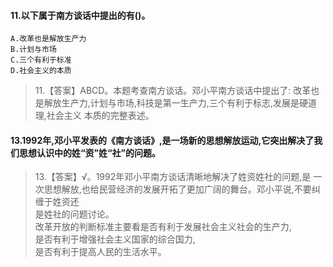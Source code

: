 #### 11.以下属于南方谈话中提出的有()。
    A.改革也是解放生产力
    B.计划与市场
    C.三个有利于标准
    D.社会主义的本质
>   11.【答案】ABCD。本题考查南方谈话。邓小平南方谈话中提出了:
改革也是解放生产力,计划与市场,科技是第一生产力,三个有利于标志,发展是硬道理,社会主义
本质的完整表述。

#### 13.1992年,邓小平发表的《南方谈话》,是一场新的思想解放运动,它突出解决了我们思想认识中的姓“资”姓“社”的问题。
>   13.【答案】√。1992年邓小平南方谈话清晰地解决了姓资姓社的问题,是
    一次思想解放,也给民营经济的发展开拓了更加广阔的舞台。邓小平说,不要纠缠于姓资还  
是姓社的问题讨论。   
改革开放的判断标准主要看是否有利于发展社会主义社会的生产力,   
是否有利于增强社会主义国家的综合国力,   
是否有利于提高人民的生活水平。  






















